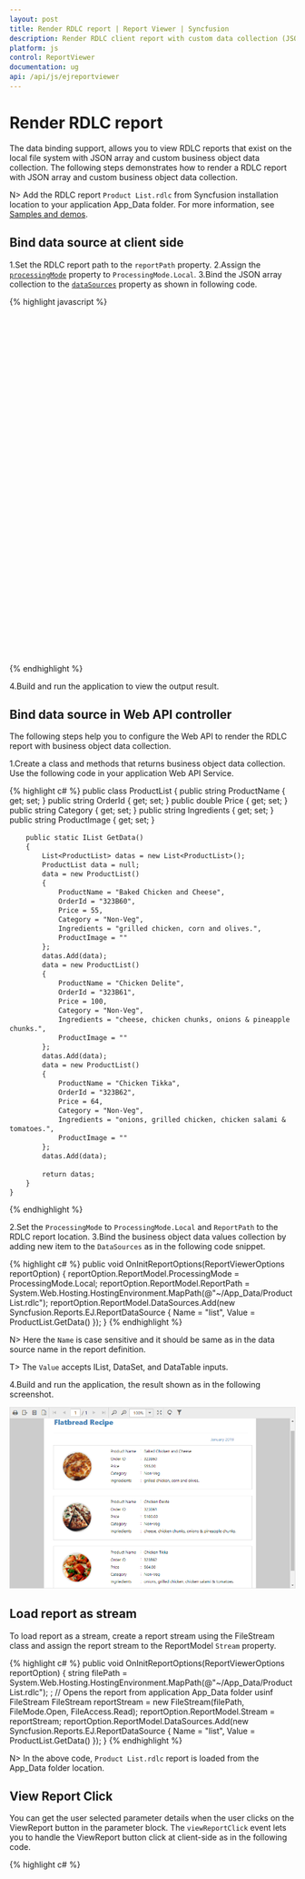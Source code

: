 ```yaml
---
layout: post
title: Render RDLC report | Report Viewer | Syncfusion
description: Render RDLC client report with custom data collection (JSON array, IList, DataSet, and DataTable) using JavaScript Report Viewer.
platform: js
control: ReportViewer
documentation: ug
api: /api/js/ejreportviewer
---
```


# Render RDLC report

The data binding support, allows you to view RDLC reports that exist on the local file system with JSON array and custom business object data collection. The following steps demonstrates how to render a RDLC report with JSON array and custom business object data collection.

N> Add the RDLC report `Product List.rdlc` from Syncfusion installation location to your application App_Data folder. For more information, see [Samples and demos](/js/reportviewer/samples-and-demos).

## Bind data source at client side
1.Set the RDLC report path to the `reportPath` property.
2.Assign the [`processingMode`](../api/ejreportviewer#members:processingmode) property to `ProcessingMode.Local`.
3.Bind the JSON array collection to the [`dataSources`](../api/ejreportviewer#members:datasources) property as shown in following code.

{% highlight javascript %}
    <div style="height: 100%; width: 100%;">
        <div style="height: 600px; width: 950px; min-height: 400px;" id="viewer"></div>
        <script type="text/javascript">
            $(function () {
                $("#viewer").ejReportViewer({
                    reportServiceUrl: "/api/ReportsApi",
                    processingMode: ej.ReportViewer.ProcessingMode.Local,
                    reportPath: '~/App_Data/Product List.rdlc',
                    dataSources: [{
                        value: [
                        {
                            ProductName: "Baked Chicken and Cheese", OrderId: "323B60", Price: 55, Category: "Non-Veg", Ingredients: "Grilled chicken, Corn and Olives.", ProductImage: ""
                        },
                        {
                            ProductName: "Chicken Delite", OrderId: "323B61", Price: 100, Category: "Non-Veg", Ingredients: "Cheese, Chicken chunks, Onions & Pineapple chunks.", ProductImage: ""
                        },
                        {
                            ProductName: "Chicken Tikka", OrderId: "323B62", Price: 64, Category: "Non-Veg", Ingredients: "Onions, Grilled chicken, Chicken salami & Tomatoes.", ProductImage: ""
                        }],
                        name: "list"
                    }]
                });
            });
        </script>
    </div>

{% endhighlight %}

4.Build and run the application to view the output result.


## Bind data source in Web API controller
The following steps help you to configure the Web API to render the RDLC report with business object data collection.

1.Create a class and methods that returns business object data collection. Use the following code in your application Web API Service.

{% highlight c# %}
    public class ProductList
    {
        public string ProductName { get; set; }
        public string OrderId { get; set; }
        public double Price { get; set; }
        public string Category { get; set; }
        public string Ingredients { get; set; }
        public string ProductImage { get; set; }

        public static IList GetData()
        {
            List<ProductList> datas = new List<ProductList>();
            ProductList data = null;
            data = new ProductList()
            {
                ProductName = "Baked Chicken and Cheese",
                OrderId = "323B60",
                Price = 55,
                Category = "Non-Veg",
                Ingredients = "grilled chicken, corn and olives.",
                ProductImage = ""
            };
            datas.Add(data);
            data = new ProductList()
            {
                ProductName = "Chicken Delite",
                OrderId = "323B61",
                Price = 100,
                Category = "Non-Veg",
                Ingredients = "cheese, chicken chunks, onions & pineapple chunks.",
                ProductImage = ""
            };
            datas.Add(data);
            data = new ProductList()
            {
                ProductName = "Chicken Tikka",
                OrderId = "323B62",
                Price = 64,
                Category = "Non-Veg",
                Ingredients = "onions, grilled chicken, chicken salami & tomatoes.",
                ProductImage = ""
            };
            datas.Add(data);

            return datas;
        }
    }
{% endhighlight %}

2.Set the `ProcessingMode` to `ProcessingMode.Local` and `ReportPath` to the RDLC report location.
3.Bind the business object data values collection by adding new item to the `DataSources` as in the following code snippet.

{% highlight c# %}
    public void OnInitReportOptions(ReportViewerOptions reportOption)
    {
        reportOption.ReportModel.ProcessingMode = ProcessingMode.Local;
        reportOption.ReportModel.ReportPath = System.Web.Hosting.HostingEnvironment.MapPath(@"~/App_Data/Product List.rdlc");
        reportOption.ReportModel.DataSources.Add(new Syncfusion.Reports.EJ.ReportDataSource { Name = "list", Value = ProductList.GetData() });
    }
{% endhighlight %}

N> Here the `Name` is case sensitive and it should be same as in the data source name in the report definition.

T> The `Value` accepts IList, DataSet, and DataTable inputs.

4.Build and run the application, the result shown as in the following screenshot.

![Product list RDLC report with client side JSON array data binding](images/getting-started/rdlc-local-report.png)

## Load report as stream
To load report as a stream, create a report stream using the FileStream class and assign the report stream to the ReportModel `Stream` property.

{% highlight c# %}
    public void OnInitReportOptions(ReportViewerOptions reportOption)
    {
        string filePath = System.Web.Hosting.HostingEnvironment.MapPath(@"~/App_Data/Product List.rdlc"); ;
        // Opens the report from application App_Data folder usinf FileStream
        FileStream reportStream = new FileStream(filePath, FileMode.Open, FileAccess.Read);
        reportOption.ReportModel.Stream = reportStream;
        reportOption.ReportModel.DataSources.Add(new Syncfusion.Reports.EJ.ReportDataSource { Name = "list", Value = ProductList.GetData() });
    }
{% endhighlight %}

N> In the above code, `Product List.rdlc` report is loaded from the App_Data folder location.

## View Report Click
You can get the user selected parameter details when the user clicks on the ViewReport button in the parameter block. The `viewReportClick` event lets you to handle the ViewReport button click at client-side as in the following code.

{% highlight c# %}
    <script type="text/javascript">
            $(function () {
                $("#container").ejReportViewer({
                    reportServiceUrl: "/api/InternalApi",
                    reportPath: '~/App_Data/Sales Order Detail.rdl',
                    viewReportClick:"onViewReportClick",
                });
            });

            function onViewReportClick(args) {
                var reportParams = [];
                reportParams.push({ name: 'SalesOrderNumber', labels: ['SO50756'], values: ['SO50756'] });
                args.model.parameters = reportParams;
            }
    </script>

{% endhighlight %}

N> The model property in the event argument has the details of current processing report model.